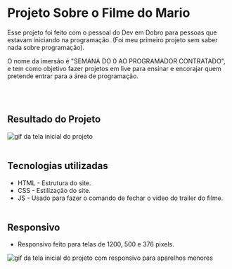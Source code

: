 # Projeto Sobre o Filme do Mario

<p>Esse projeto foi feito com o pessoal do Dev em Dobro para pessoas que estavam iniciando na programação. (Foi meu primeiro projeto sem saber nada sobre programação).</p> 
<p>O nome da imersão é "SEMANA DO 0 AO PROGRAMADOR CONTRATADO", e tem como objetivo fazer projetos em live para ensinar e encorajar quem pretende entrar para a área de programação.</p><BR></BR>

## Resultado do Projeto

<img src="./SRC/IMAGENS/Mario.gif.gif" alt="gif da tela inicial do projeto">
<BR></BR>

## Tecnologias utilizadas

- HTML - Estrutura do site.
- CSS - Estilização do site.
- JS - Usado para fazer o comando de fechar o video do trailer do filme.
<BR></BR>

## Responsivo

- Responsivo feito para telas de 1200, 500 e 376 pixels.

<img src="./SRC/IMAGENS/MarioResponsivel.gif.gif" alt="gif da tela inicial do projeto com responsivo para aparelhos menores">
